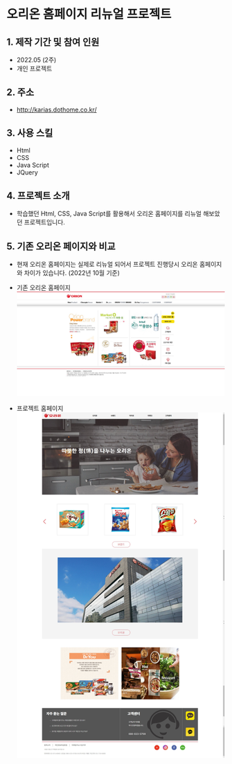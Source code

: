 # 오리온 홈페이지 리뉴얼 프로젝트
## 1. 제작 기간 및 참여 인원
* 2022.05 (2주)
* 개인 프로젝트

## 2. 주소
* http://karias.dothome.co.kr/

## 3. 사용 스킬
* Html
* CSS
* Java Script
* JQuery

## 4. 프로젝트 소개
* 학습했던 Html, CSS, Java Script를 활용해서 오리온 홈페이지를 리뉴얼 해보았던 프로젝트입니다.


## 5. 기존 오리온 페이지와 비교
* 현재 오리온 홈페이지는 실제로 리뉴얼 되어서 프로젝트 진행당시 오리온 홈페이지와 차이가 있습니다. (2022년 10월 기준)

* 기존 오리온 홈페이지
![기존 오리온](images/before_orion.png)

* 프로젝트 홈페이지
![리뉴얼 오리온](images/renewal_orion.png)
